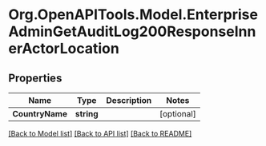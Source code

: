# Org.OpenAPITools.Model.EnterpriseAdminGetAuditLog200ResponseInnerActorLocation

## Properties

Name | Type | Description | Notes
------------ | ------------- | ------------- | -------------
**CountryName** | **string** |  | [optional] 

[[Back to Model list]](../README.md#documentation-for-models) [[Back to API list]](../README.md#documentation-for-api-endpoints) [[Back to README]](../README.md)

